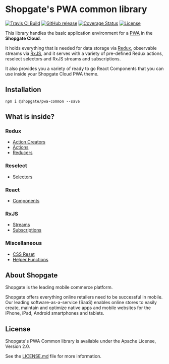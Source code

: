 # Shopgate's PWA common library

[![Travis CI Build](https://travis-ci.org/shopgate/pwa-common.svg?branch=development)](https://travis-ci.org/shopgate/pwa-common)
[![GitHub release](https://img.shields.io/github/release/shopgate/pwa-common.svg)]()
[![Coverage Status](https://coveralls.io/repos/github/shopgate/pwa-common/badge.svg?branch=develoment)](https://coveralls.io/github/shopgate/pwa-common?branch=develoment)
[![License](https://img.shields.io/badge/License-Apache%202.0-blue.svg)](https://opensource.org/licenses/Apache-2.0)

This library handles the basic application environment for a [PWA](https://developers.google.com/web/progressive-web-apps/) in the **Shopgate Cloud**.

It holds everything that is needed for data storage via [Redux](http://redux.js.org),
observable streams via [RxJS](https://github.com/ReactiveX/rxjs), and it serves with a variety of
pre-defined Redux actions, reselect selectors and RxJS streams and subscriptions.

It also provides you a variety of ready to go React Components that you can use inside your
Shopgate Cloud PWA theme.

## Installation

```
npm i @shopgate/pwa-common --save
```

## What is inside?

### Redux

  * [Action Creators](./action-creators)
  * [Actions](./actions)
  * [Reducers](./reducers)

### Reselect

  * [Selectors](./selectors)

### React

  * [Components](./components)

### RxJS

  * [Streams](./streams)
  * [Subscriptions](./subscriptions)

### Miscellaneous

  * [CSS Reset](./styles)
  * [Helper Functions](./helpers)

## About Shopgate

Shopgate is the leading mobile commerce platform.

Shopgate offers everything online retailers need to be successful in mobile. Our leading
software-as-a-service (SaaS) enables online stores to easily create, maintain and optimize native
apps and mobile websites for the iPhone, iPad, Android smartphones and tablets.

## License

Shopgate's PWA Common library is available under the Apache License, Version 2.0.

See the [LICENSE.md](./LICENSE.md) file for more information.
